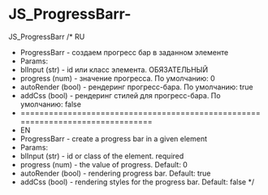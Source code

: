 JS_ProgressBarr-
================

JS_ProgressBarr 
/* RU
* ProgressBarr - создаем прогресс бар в заданном элементе
* Params: 
* blInput 		(str) 	- id или класс элемента. ОБЯЗАТЕЛЬНЫЙ
* progress 		(num) 	- значение прогресса. По умолчанию: 0
* autoRender 	(bool) 	- рендеринг прогресс-бара. По умолчанию: true
* addCss 		(bool) 	- рендеринг стилей для прогресс-бара. По умолчанию: false
* ===============================================================================
* EN
* ProgressBarr - create a progress bar in a given element
* Params:
* blInput 		(str) 	- id or class of the element. required
* progress 		(num) 	- the value of progress. Default: 0
* autoRender 	(bool) 	- rendering progress bar. Default: true
* addCss 		(bool) 	- rendering styles for the progress bar. Default: false
*/
